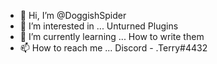 - 👋 Hi, I’m @DoggishSpider
- 👀 I’m interested in ... Unturned Plugins
- 🌱 I’m currently learning ... How to write them
- 📫 How to reach me ... Discord - .Terry#4432

<!---
DoggishSpider/DoggishSpider is a ✨ special ✨ repository because its `README.md` (this file) appears on your GitHub profile.
You can click the Preview link to take a look at your changes.
--->
